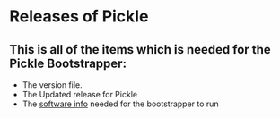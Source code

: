# Releases of Pickle

## This is all of the items which is needed for the Pickle Bootstrapper:
- The version file.
- The Updated release for Pickle 
- The [software info](https://github.com/Trew1q/boot_releases/blob/main/index.html) needed for the bootstrapper to run
